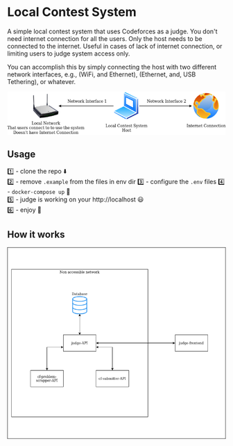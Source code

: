 # Local Contest System

A simple local contest system that uses Codeforces as a judge. You don't need internet connection for all the users. Only the host needs to be connected to the internet. Useful in cases of lack of internet connection, or limiting users to judge system access only.

You can accomplish this by simply connecting the host with two different network interfaces, e.g., (WiFi, and Ethernet), (Ethernet, and, USB Tethering), or whatever.

![diagram](./diagram.png)

## Usage

:one: - clone the repo :arrow_down:  
:two: - remove `.example` from the files in env dir
:three: - configure the `.env` files
:four: - `docker-compose up` :whale:  
:five: - judge is working on your http://localhost :smiley:  
:six: - enjoy :tada:

## How it works

![diagram](./workflow.png)
